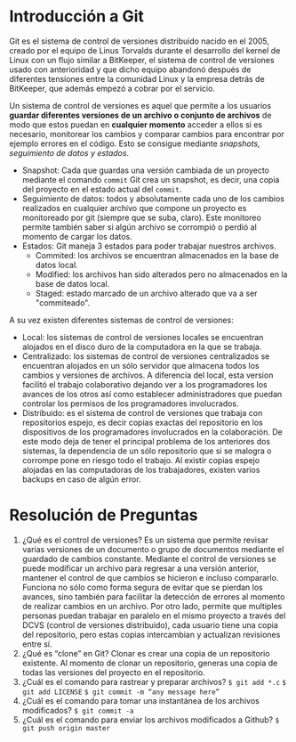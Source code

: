 # Introducción a Git
Git es el sistema de control de versiones distribuido nacido en el 2005, creado por el equipo de Linus Torvalds durante el desarrollo del kernel de Linux con un flujo similar a BitKeeper, el sistema de control de versiones usado con anterioridad y que dicho equipo abandonó después de diferentes tensiones entre la comunidad Linux y la empresa detrás de BitKeeper, que además empezó a cobrar por el servicio.

Un sistema de control de versiones es aquel que permite a los usuarios **guardar diferentes versiones de un archivo o conjunto de archivos** de modo que estos puedan en **cualquier momento** acceder a ellos si es necesario, monitorear los cambios y comparar cambios para encontrar por ejemplo errores en el código. Esto se consigue mediante *snapshots, seguimiento de datos y estados*.

* Snapshot: Cada que guardas una versión cambiada de un proyecto mediante el comando `commit` Git crea un snapshot, es decir, una copia del proyecto en el estado actual del `commit`. 
* Seguimiento de datos: todos y absolutamente cada uno de los cambios realizados en cualquier archivo que compone un proyecto es monitoreado por git (siempre que se suba, claro). Este monitoreo permite también saber si algún archivo se corrompió o perdió al momento de cargar los datos. 
* Estados: Git maneja 3 estados para poder trabajar nuestros archivos.
     * Commited: los archivos se encuentran almacenados en la base de datos local. 
     * Modified: los archivos han sido alterados pero no almacenados en la base de datos local.
     * Staged: estado marcado de un archivo alterado que va a ser "commiteado".

A su vez existen diferentes sistemas de control de versiones:
* Local: los sistemas de control de versiones locales se encuentran alojados en el disco duro de la computadora en la que se trabaja.
* Centralizado: los sistemas de control de versiones centralizados se encuentran alojados en un sólo servidor que almacena todos los cambios y versiones de archivos. A diferencia del local, esta version facilitó el trabajo colaborativo dejando ver a los programadores los avances de los otros así como establecer administradores que puedan controlar los permisos de los programadores involucrados.
* Distribuido: es el sistema de control de versiones que trabaja con repositorios espejo, es decir copias exactas del repositorio en los dispositivos de los programadores involucrados en la colaboración. De este modo deja de tener el principal problema de los anteriores dos sistemas, la dependencia de un sólo repositorio que si se malogra o corrompe pone en riesgo todo el trabajo. Al existir copias espejo alojadas en las computadoras de los trabajadores, existen varios backups en caso de algún error. 

# Resolución de Preguntas
1. ¿Qué es el control de versiones?
Es un sistema que permite revisar varias versiones de un documento o grupo de documentos mediante el guardado de cambios constante. Mediante el control de versiones se puede modificar un archivo para regresar a una versión anterior, mantener el control de que cambios se hicieron e incluso compararlo. Funciona no sólo como forma segura de evitar que se pierdan los avances, sino también para facilitar la detección de errores al momento de realizar cambios en un archivo. Por otro lado, permite que multiples personas puedan trabajar en paralelo en el mismo proyecto a través del DCVS (control de versiones distribuido), cada usuario tiene una copia del repositorio, pero estas copias intercambian y actualizan revisiones entre sí. 
2. ¿Qué es “clone” en Git?
Clonar es crear una copia de un repositorio existente. Al momento de clonar un repositorio, generas una copia de todas las versiones del proyecto en el repositorio.
3. ¿Cuál es el comando para rastrear y preparar archivos?
`$ git add *.c` `$ git add LICENSE` `$ git commit -m “any message here”`
5. ¿Cuál es el comando para tomar una instantánea de los archivos modificados?
`$ git commit -a`
6. ¿Cuál es el comando para enviar los archivos modificados a Github?
`$ git push origin master`
